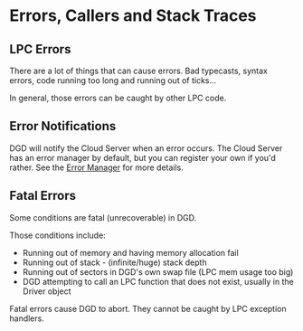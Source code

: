 # Errors, Callers and Stack Traces

## LPC Errors

There are a lot of things that can cause errors. Bad typecasts, syntax errors, code running too long and running out of ticks...

In general, those errors can be caught by other LPC code.

## Error Notifications

DGD will notify the Cloud Server when an error occurs. The Cloud Server has an error manager by default, but you can register your own if you'd rather. See the [Error Manager](23_ErrorManager.md) for more details.

## Fatal Errors

Some conditions are fatal (unrecoverable) in DGD.

Those conditions include:

* Running out of memory and having memory allocation fail
* Running out of stack - (infinite/huge) stack depth
* Running out of sectors in DGD's own swap file (LPC mem usage too big)
* DGD attempting to call an LPC function that does not exist, usually in the Driver object

Fatal errors cause DGD to abort. They cannot be caught by LPC exception handlers.

